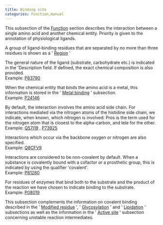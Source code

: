 ```yaml
---
title: Binding site
categories: Function,manual
---
```


This subsection of the [Function](http://www.uniprot.org/help/function%5Fsection) section describes the interaction between a single amino acid and another chemical entity. Priority is given to the annotation of physiological ligands.

A group of ligand-binding residues that are separated by no more than three residues is shown as a ' [Region](http://www.uniprot.org/manual/region) '

The general nature of the ligand (substrate, carbohydrate etc.) is indicated in the 'Description field. If defined, the exact chemical composition is also provided.  
Example: [P83790](http://www.uniprot.org/uniprotkb/P83790#function)

When the chemical entity that binds the amino acid is a metal, this information is stored in the ' [Metal binding](http://www.uniprot.org/manual/metal) ' subsection.  
Example: [P24146](http://www.uniprot.org/uniprotkb/P24146#function)

By default, the interaction involves the amino acid side chain. For interactions mediated via the nitrogen atoms of the histidine side chain, we indicate, when known, which nitrogen is involved: Pros is the term used for the nitrogen atom that is closest to the alpha-carbon, and tele for the other.  
Example: [Q57I19](http://www.uniprot.org/uniprotkb/Q57I19#function) , [P73925](http://www.uniprot.org/uniprotkb/P73925#function)

Interactions which occur via the backbone oxygen or nitrogen are also specified.  
Example: [Q8CFV9](http://www.uniprot.org/uniprotkb/Q8CFV9#function)

Interactions are considered to be non-covalent by default. When a substance is covalently bound with a cofactor or a prosthetic group, this is indicated by using the qualifier 'covalent'.  
Example: [P81280](http://www.uniprot.org/uniprotkb/P81280#function)

For residues of enzymes that bind both to the substrate and the product of the reaction we have chosen to indicate binding to the substrate.  
Example: [P08019](http://www.uniprot.org/uniprotkb/P08019#function)

This subsection complements the information on covalent binding described in the ' [Modified residue](http://www.uniprot.org/manual/mod_res) ', ' [Glycosylation](http://www.uniprot.org/manual/carbohyd) ' and ' [Lipidation](http://www.uniprot.org/manual/lipid) ' subsections as well as the information in the ' [Active site](http://www.uniprot.org/manual/act_site) ' subsection concerning unstable reaction intermediates.
